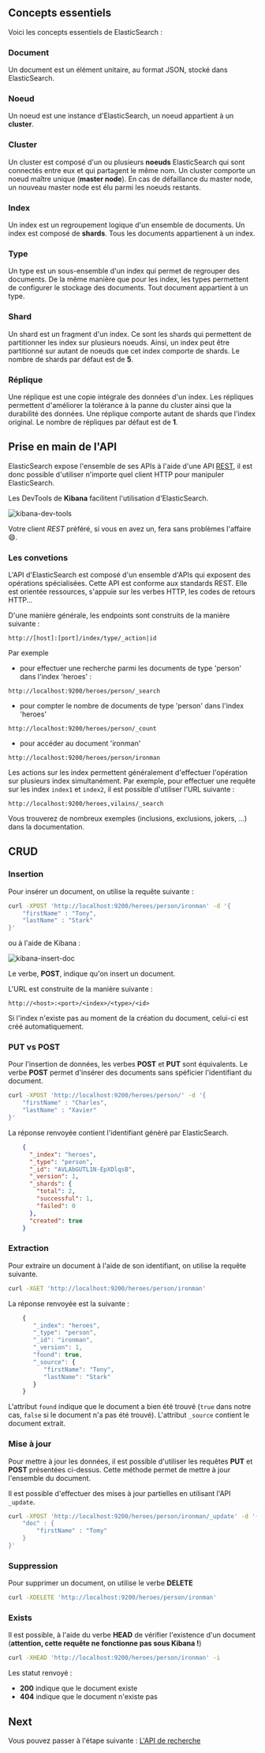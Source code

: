 ## Concepts essentiels

Voici les concepts essentiels de ElasticSearch :

### Document
Un document est un élément unitaire, au format JSON, stocké dans ElasticSearch.

### Noeud
Un noeud est une instance d'ElasticSearch, un noeud appartient à un **cluster**.

### Cluster
Un cluster est composé d'un ou plusieurs **noeuds** ElasticSearch qui sont connectés entre eux et qui partagent le même nom. Un cluster comporte un noeud maître unique (**master node**). En cas de défaillance du master node, un nouveau master node est élu parmi les noeuds restants.

### Index
Un index est un regroupement logique d'un ensemble de documents. Un index est composé de **shards**. Tous les documents appartienent à un index.

### Type
Un type est un sous-ensemble d'un index qui permet de regrouper des documents. De la même manière que pour les index, les types permettent de configurer le stockage des documents. Tout document appartient à un type.

### Shard
Un shard est un fragment d'un index. Ce sont les shards qui permettent de partitionner les index sur plusieurs noeuds. Ainsi, un index peut être partitionné sur autant de noeuds que cet index comporte de shards. Le nombre de shards par défaut est de **5**.

### Réplique
Une réplique est une copie intégrale des données d'un index. Les répliques permettent d'améliorer la tolérance à la panne du cluster ainsi que la durabilité des données. Une réplique comporte autant de shards que l'index original. Le nombre de répliques par défaut est de **1**.

## Prise en main de l'API

ElasticSearch expose l'ensemble de ses APIs à l'aide d'une API [REST](http://www.pompage.net/traduction/comment-j-ai-explique-rest-a-ma-femme), il est donc possible d'utiliser n'importe quel client HTTP pour manipuler ElasticSearch.

Les DevTools de **Kibana** facilitent l'utilisation d'ElasticSearch.

![kibana-dev-tools](./kibana-dev-tools.png)

Votre client *REST* préféré, si vous en avez un, fera sans problèmes l'affaire :smile:.

### Les convetions

L'API d'ElasticSearch est composé d'un ensemble d'APIs qui exposent des opérations spécialisées. Cette API est conforme aux standards REST. Elle est orientée ressources, s'appuie sur les verbes HTTP, les codes de retours HTTP...

D'une manière générale, les endpoints sont construits de la manière suivante :

```
http://[host]:[port]/index/type/_action|id
```

Par exemple

* pour effectuer une recherche parmi les documents de type 'person' dans l'index 'heroes' :
```
http://localhost:9200/heroes/person/_search
```
* pour compter le nombre de documents de type 'person' dans l'index 'heroes'
```
http://localhost:9200/heroes/person/_count
```
* pour accéder au document 'ironman'
```
http://localhost:9200/heroes/person/ironman
```

Les actions sur les index permettent généralement d'effectuer l'opération sur plusieurs index simultanément. Par exemple, pour effectuer une requête sur les index `index1` et `index2`, il est possible d'utiliser l'URL suivante :

```
http://localhost:9200/heroes,vilains/_search
```

Vous trouverez de nombreux exemples (inclusions, exclusions, jokers, ...) dans la documentation.

## CRUD

### Insertion

Pour insérer un document, on utilise la requête suivante :

```bash
curl -XPOST 'http://localhost:9200/heroes/person/ironman' -d '{
	"firstName" : "Tony",
	"lastName" : "Stark"
}'
```

ou à l'aide de Kibana :

![kibana-insert-doc](./kibana-insert-doc.png)

Le verbe, **POST**, indique qu'on insert un document.

L'URL est construite de la manière suivante :

```
http://<host>:<port>/<index>/<type>/<id>
```

Si l'index n'existe pas au moment de la création du document, celui-ci est créé automatiquement.

### PUT vs POST

Pour l'insertion de données, les verbes **POST** et **PUT** sont équivalents. Le verbe **POST** permet d'insérer des documents sans spéficier l'identifiant du document.

```bash
curl -XPOST 'http://localhost:9200/heroes/person/' -d '{
	"firstName" : "Charles",
	"lastName" : "Xavier"
}'
```

La réponse renvoyée contient l'identifiant généré par ElasticSearch.

```json
    {
      "_index": "heroes",
      "_type": "person",
      "_id": "AVLAbGUTL1N-EpXDlqsB",
      "_version": 1,
      "_shards": {
        "total": 2,
        "successful": 1,
        "failed": 0
      },
      "created": true
    }
```

### Extraction

Pour extraire un document à l'aide de son identifiant, on utilise la requête suivante.

```bash
curl -XGET 'http://localhost:9200/heroes/person/ironman'
```

La réponse renvoyée est la suivante :

```javascript
	{
	   "_index": "heroes",
	   "_type": "person",
	   "_id": "ironman",
	   "_version": 1,
	   "found": true,
	   "_source": {
	      "firstName": "Tony",
	      "lastName": "Stark"
	   }
	}
```

L'attribut `found` indique que le document a bien été trouvé (`true` dans notre cas, `false` si le document n'a pas été trouvé). L'attribut `_source` contient le document extrait.

### Mise à jour

Pour mettre à jour les données, il est possible d'utiliser les requêtes **PUT** et **POST** présentées ci-dessus. Cette méthode permet de mettre à jour l'ensemble du document.

Il est possible d'effectuer des mises à jour partielles en utilisant l'API `_update`.

```bash
curl -XPOST 'http://localhost:9200/heroes/person/ironman/_update' -d '{
	"doc" : {
		"firstName" : "Tomy"
	}
}'
```

### Suppression

Pour supprimer un document, on utilise le verbe **DELETE**

```bash
curl -XDELETE 'http://localhost:9200/heroes/person/ironman'
```

### Exists

Il est possible, à l'aide du verbe **HEAD** de vérifier l'existence d'un document (**attention, cette requête ne fonctionne pas sous Kibana !**)

```bash
curl -XHEAD 'http://localhost:9200/heroes/person/ironman' -i
```

Les statut renvoyé :

* **200** indique que le document existe
* **404** indique que le document n'existe pas

## Next

Vous pouvez passer à l'étape suivante : [L'API de recherche](./step-2.md)
